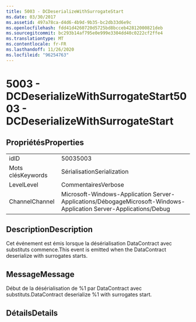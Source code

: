 ```yaml
---
title: 5003 - DCDeserializeWithSurrogateStart
ms.date: 03/30/2017
ms.assetid: 497a78ca-d4d6-4b9d-9b35-bc2db33d6e9c
ms.openlocfilehash: fdd41d4260720d5725bd8bcceb42812000821deb
ms.sourcegitcommit: bc293b14af795e0e999e3304dd40c0222cf2ffe4
ms.translationtype: MT
ms.contentlocale: fr-FR
ms.lasthandoff: 11/26/2020
ms.locfileid: "96254763"
---
```

# <a name="5003---dcdeserializewithsurrogatestart"></a><span data-ttu-id="a8257-102">5003 - DCDeserializeWithSurrogateStart</span><span class="sxs-lookup"><span data-stu-id="a8257-102">5003 - DCDeserializeWithSurrogateStart</span></span>

## <a name="properties"></a><span data-ttu-id="a8257-103">Propriétés</span><span class="sxs-lookup"><span data-stu-id="a8257-103">Properties</span></span>  
  
|||  
|-|-|  
|<span data-ttu-id="a8257-104">id</span><span class="sxs-lookup"><span data-stu-id="a8257-104">ID</span></span>|<span data-ttu-id="a8257-105">5003</span><span class="sxs-lookup"><span data-stu-id="a8257-105">5003</span></span>|  
|<span data-ttu-id="a8257-106">Mots clés</span><span class="sxs-lookup"><span data-stu-id="a8257-106">Keywords</span></span>|<span data-ttu-id="a8257-107">Sérialisation</span><span class="sxs-lookup"><span data-stu-id="a8257-107">Serialization</span></span>|  
|<span data-ttu-id="a8257-108">Level</span><span class="sxs-lookup"><span data-stu-id="a8257-108">Level</span></span>|<span data-ttu-id="a8257-109">Commentaires</span><span class="sxs-lookup"><span data-stu-id="a8257-109">Verbose</span></span>|  
|<span data-ttu-id="a8257-110">Channel</span><span class="sxs-lookup"><span data-stu-id="a8257-110">Channel</span></span>|<span data-ttu-id="a8257-111">Microsoft-Windows-Application Server-Applications/Débogage</span><span class="sxs-lookup"><span data-stu-id="a8257-111">Microsoft-Windows-Application Server-Applications/Debug</span></span>|  
  
## <a name="description"></a><span data-ttu-id="a8257-112">Description</span><span class="sxs-lookup"><span data-stu-id="a8257-112">Description</span></span>  

 <span data-ttu-id="a8257-113">Cet événement est émis lorsque la désérialisation DataContract avec substituts commence.</span><span class="sxs-lookup"><span data-stu-id="a8257-113">This event is emitted when the DataContract deserialize with surrogates starts.</span></span>  
  
## <a name="message"></a><span data-ttu-id="a8257-114">Message</span><span class="sxs-lookup"><span data-stu-id="a8257-114">Message</span></span>  

 <span data-ttu-id="a8257-115">Début de la désérialisation de %1 par DataContract avec substituts.</span><span class="sxs-lookup"><span data-stu-id="a8257-115">DataContract deserialize %1 with surrogates start.</span></span>  
  
## <a name="details"></a><span data-ttu-id="a8257-116">Détails</span><span class="sxs-lookup"><span data-stu-id="a8257-116">Details</span></span>
